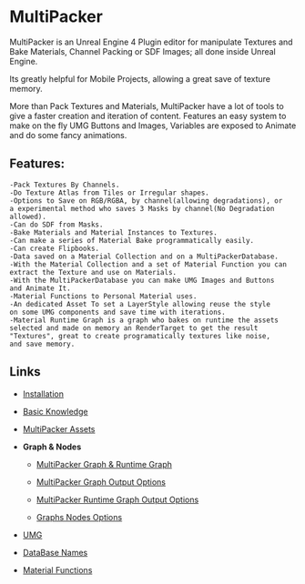 # MultiPacker
MultiPacker is an Unreal Engine 4 Plugin editor for manipulate Textures and Bake Materials, Channel Packing or SDF Images; all done inside Unreal Engine. 

Its greatly helpful for Mobile Projects, allowing a great save of texture memory. 

More than Pack Textures and Materials, MultiPacker have a lot of tools to give a faster creation and iteration of content. Features an easy system to make on the fly UMG Buttons and Images, Variables are exposed to Animate and do some fancy animations.
## Features:

```
-Pack Textures By Channels.
-Do Texture Atlas from Tiles or Irregular shapes.
-Options to Save on RGB/RGBA, by channel(allowing degradations), or
a experimental method who saves 3 Masks by channel(No Degradation
allowed).
-Can do SDF from Masks.
-Bake Materials and Material Instances to Textures.
-Can make a series of Material Bake programmatically easily.
-Can create Flipbooks.
-Data saved on a Material Collection and on a MultiPackerDatabase.
-With the Material Collection and a set of Material Function you can
extract the Texture and use on Materials.
-With the MultiPackerDatabase you can make UMG Images and Buttons
and Animate It.
-Material Functions to Personal Material uses.
-An dedicated Asset To set a LayerStyle allowing reuse the style 
on some UMG components and save time with iterations.
-Material Runtime Graph is a graph who bakes on runtime the assets 
selected and made on memory an RenderTarget to get the result 
"Textures", great to create programatically textures like noise, 
and save memory.
```

## Links

- [Installation](https://cheke.github.io/MultiPacker/Doc/Installation)

- [Basic Knowledge](https://cheke.github.io/MultiPacker/Doc/Basic)

- [MultiPacker Assets](https://cheke.github.io/MultiPacker/Doc/OutputAssets)

- **Graph & Nodes**

  - [MultiPacker Graph & Runtime Graph](https://cheke.github.io/MultiPacker/Doc/Graph)

  - [MultiPacker Graph Output Options](https://cheke.github.io/MultiPacker/Doc/Multipackergraph)
  
  - [MultiPacker Runtime Graph Output Options](https://cheke.github.io/MultiPacker/Doc/RuntimeOutputOptions)
  
  - [Graphs Nodes Options](https://cheke.github.io/MultiPacker/Doc/NodesOptions)

- [UMG](https://cheke.github.io/MultiPacker/Doc/Umg)

- [DataBase Names](https://cheke.github.io/MultiPacker/Doc/DatabaseNames)

- [Material Functions](https://cheke.github.io/MultiPacker/Doc/MaterialFunctions)

